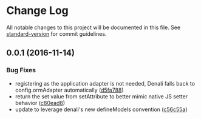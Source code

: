# Change Log

All notable changes to this project will be documented in this file. See [standard-version](https://github.com/conventional-changelog/standard-version) for commit guidelines.

<a name="0.0.1"></a>
## 0.0.1 (2016-11-14)


### Bug Fixes

* registering as the application adapter is not needed, Denali falls back to config.ormAdapter automatically ([d5fa788](https://github.com/denali-js/denali-node-orm2/commit/d5fa788))
* return the set value from setAttribute to better mimic native JS setter behavior ([c80ead8](https://github.com/denali-js/denali-node-orm2/commit/c80ead8))
* update to leverage denali's new defineModels convention ([c56c55a](https://github.com/denali-js/denali-node-orm2/commit/c56c55a))
